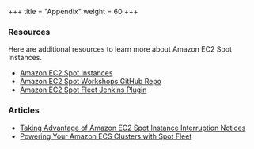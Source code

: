 +++
title = "Appendix"
weight = 60
+++

### Resources
Here are additional resources to learn more about Amazon EC2 Spot Instances.  

* [Amazon EC2 Spot Instances](https://aws.amazon.com/ec2/spot)
* [Amazon EC2 Spot Workshops GitHub Repo](https://github.com/awslabs/ec2-spot-workshops)
* [Amazon EC2 Spot Fleet Jenkins Plugin](https://wiki.jenkins.io/display/JENKINS/Amazon+EC2+Fleet+Plugin)


### Articles
* [Taking Advantage of Amazon EC2 Spot Instance Interruption Notices](https://aws.amazon.com/blogs/compute/taking-advantage-of-amazon-ec2-spot-instance-interruption-notices/)
* [Powering Your Amazon ECS Clusters with Spot Fleet](https://aws.amazon.com/blogs/compute/powering-your-amazon-ecs-clusters-with-spot-fleet/)